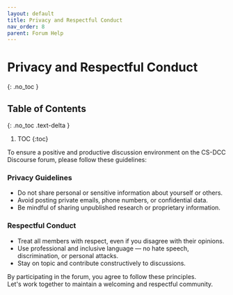 ```yaml
---
layout: default
title: Privacy and Respectful Conduct
nav_order: 8
parent: Forum Help
---
```


# Privacy and Respectful Conduct
{: .no_toc }

## Table of Contents
{: .no_toc .text-delta }

1. TOC
{:toc}


To ensure a positive and productive discussion environment on the CS-DCC Discourse forum, please follow these guidelines:

### Privacy Guidelines

- Do not share personal or sensitive information about yourself or others.
- Avoid posting private emails, phone numbers, or confidential data.
- Be mindful of sharing unpublished research or proprietary information.

### Respectful Conduct

- Treat all members with respect, even if you disagree with their opinions.
- Use professional and inclusive language — no hate speech, discrimination, or personal attacks.
- Stay on topic and contribute constructively to discussions.

By participating in the forum, you agree to follow these principles.  
Let's work together to maintain a welcoming and respectful community.
